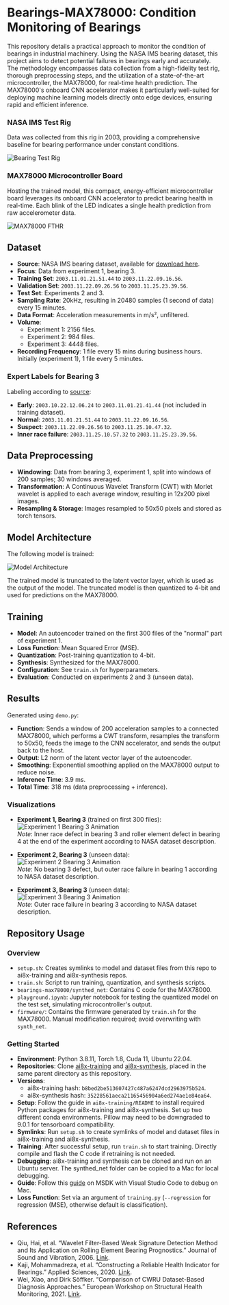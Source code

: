 # Bearings-MAX78000: Condition Monitoring of Bearings

This repository details a practical approach to monitor the condition of bearings in industrial machinery. Using the NASA IMS bearing dataset, this project aims to detect potential failures in bearings early and accurately. The methodology encompasses data collection from a high-fidelity test rig, thorough preprocessing steps, and the utilization of a state-of-the-art microcontroller, the MAX78000, for real-time health prediction. The MAX78000's onboard CNN accelerator makes it particularly well-suited for deploying machine learning models directly onto edge devices, ensuring rapid and efficient inference.

### NASA IMS Test Rig
Data was collected from this rig in 2003, providing a comprehensive baseline for bearing performance under constant conditions.

![Bearing Test Rig](bearing_test_rig.png)

### MAX78000 Microcontroller Board
Hosting the trained model, this compact, energy-efficient microcontroller board leverages its onboard CNN accelerator to predict bearing health in real-time.
Each blink of the LED indicates a single health prediction from raw accelerometer data.

![MAX78000 FTHR](max78000.gif)

## Dataset

- **Source**: NASA IMS bearing dataset, available for [download here](https://data.nasa.gov/download/brfb-gzcv/application/zip).
- **Focus**: Data from experiment 1, bearing 3.
- **Training Set**: `2003.11.01.21.51.44` to `2003.11.22.09.16.56`.
- **Validation Set**: `2003.11.22.09.26.56` to `2003.11.25.23.39.56`.
- **Test Set**: Experiments 2 and 3.
- **Sampling Rate**: 20kHz, resulting in 20480 samples (1 second of data) every 15 minutes.
- **Data Format**: Acceleration measurements in m/s², unfiltered.
- **Volume**:
  - Experiment 1: 2156 files.
  - Experiment 2: 984 files.
  - Experiment 3: 4448 files.
- **Recording Frequency**: 1 file every 15 mins during business hours. Initially (experiment 1), 1 file every 5 minutes.

### Expert Labels for Bearing 3

Labeling according to [source](https://github.com/Miltos-90/Failure_Classification_of_Bearings?tab=readme-ov-file):

- **Early**: `2003.10.22.12.06.24` to `2003.11.01.21.41.44` (not included in training dataset).
- **Normal**: `2003.11.01.21.51.44` to `2003.11.22.09.16.56`.
- **Suspect**: `2003.11.22.09.26.56` to `2003.11.25.10.47.32`.
- **Inner race failure**: `2003.11.25.10.57.32` to `2003.11.25.23.39.56`.

## Data Preprocessing

- **Windowing**: Data from bearing 3, experiment 1, split into windows of 200 samples; 30 windows averaged.
- **Transformation**: A Continuous Wavelet Transform (CWT) with Morlet wavelet is applied to each average window, resulting in 12x200 pixel images.
- **Resampling & Storage**: Images resampled to 50x50 pixels and stored as torch tensors.


## Model Architecture

The following model is trained:

![Model Architecture](model_architecture.png)

The trained model is truncated to the latent vector layer, which is used as the output of the model. The truncated model is then quantized to 4-bit and used for predictions on the MAX78000.



## Training

- **Model**: An autoencoder trained on the first 300 files of the "normal" part of experiment 1.
- **Loss Function**: Mean Squared Error (MSE).
- **Quantization**: Post-training quantization to 4-bit.
- **Synthesis**: Synthesized for the MAX78000.
- **Configuration**: See `train.sh` for hyperparameters.
- **Evaluation**: Conducted on experiments 2 and 3 (unseen data).

## Results

Generated using `demo.py`:

- **Function**: Sends a window of 200 acceleration samples to a connected MAX78000, which performs a CWT transform, resamples the transform to 50x50, feeds the image to the CNN accelerator, and sends the output back to the host.
- **Output**: L2 norm of the latent vector layer of the autoencoder.
- **Smoothing**: Exponential smoothing applied on the MAX78000 output to reduce noise.
- **Inference Time**: 3.9 ms.
- **Total Time**: 318 ms (data preprocessing + inference).

### Visualizations

- **Experiment 1, Bearing 3** (trained on first 300 files):  
  ![Experiment 1 Bearing 3 Animation](firmware/synthed_net/bearingnet/demo/exp1_b3_animation.gif)  
  *Note*: Inner race defect in bearing 3 and roller element defect in bearing 4 at the end of the experiment according to NASA dataset description.

- **Experiment 2, Bearing 3** (unseen data):  
  ![Experiment 2 Bearing 3 Animation](firmware/synthed_net/bearingnet/demo/exp2_b3_animation.gif)  
  *Note*: No bearing 3 defect, but outer race failure in bearing 1 according to NASA dataset description.

- **Experiment 3, Bearing 3** (unseen data):  
  ![Experiment 3 Bearing 3 Animation](firmware/synthed_net/bearingnet/demo/exp3_b3_animation.gif)  
  *Note*: Outer race failure in bearing 3 according to NASA dataset description.

## Repository Usage

### Overview

- `setup.sh`: Creates symlinks to model and dataset files from this repo to ai8x-training and ai8x-synthesis repos.
- `train.sh`: Script to run training, quantization, and synthesis scripts.
- `bearings-max78000/synthed_net`: Contains C code for the MAX78000.
- `playground.ipynb`: Jupyter notebook for testing the quantized model on the test set, simulating microcontroller's output.
- `firmware/`: Contains the firmware generated by `train.sh` for the MAX78000. Manual modification required; avoid overwriting with `synth_net`.

### Getting Started

- **Environment**: Python 3.8.11, Torch 1.8, Cuda 11, Ubuntu 22.04.
- **Repositories**: Clone [ai8x-training](https://github.com/MaximIntegratedAI/ai8x-training) and [ai8x-synthesis](https://github.com/MaximIntegratedAI/ai8x-synthesis), placed in the same parent directory as this repository.
- **Versions**:
  - ai8x-training hash: `b8bed2be513607427c487a6247dcd2963975b524`.
  - ai8x-synthesis hash: `35228561aeca21165456904a6ed274ae1e84ea64`.
- **Setup**: Follow the guide in `ai8x-training/README` to install required Python packages for ai8x-training and ai8x-synthesis. Set up two different conda environments. Pillow may need to be downgraded to 9.0.1 for tensorboard compatibility.
- **Symlinks**: Run `setup.sh` to create symlinks of model and dataset files in ai8x-training and ai8x-synthesis.
- **Training**: After successful setup, run `train.sh` to start training. Directly compile and flash the C code if retraining is not needed.
- **Debugging**: ai8x-training and synthesis can be cloned and run on an Ubuntu server. The synthed_net folder can be copied to a Mac for local debugging.
- **Guide**: Follow this [guide](https://analog-devices-msdk.github.io/msdk/USERGUIDE/#visual-studio-code) on MSDK with Visual Studio Code to debug on Mac.
- **Loss Function**: Set via an argument of `training.py` (`--regression` for regression (MSE), otherwise default is classification).

## References

- Qiu, Hai, et al. “Wavelet Filter-Based Weak Signature Detection Method and Its Application on Rolling Element Bearing Prognostics.” Journal of Sound and Vibration, 2006. [Link](https://doi.org/10.1016/j.jsv.2005.03.007).
- Kaji, Mohammadreza, et al. “Constructing a Reliable Health Indicator for Bearings.” Applied Sciences, 2020. [Link](https://doi.org/10.3390/app10248948).
- Wei, Xiao, and Dirk Söffker. “Comparison of CWRU Dataset-Based Diagnosis Approaches.” European Workshop on Structural Health Monitoring, 2021. [Link](https://doi.org/10.1007/978-3-030-64594-6_51).
